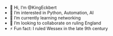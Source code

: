 - 👋 Hi, I’m @KingEckbert
- 👀 I’m interested in Python, Automation, AI
- 🌱 I’m currently learning networking
- 💞️ I’m looking to collaborate on ruling England
- ⚡ Fun fact: I ruled Wessex in the late 9th century

<!---
KingEckbert/KingEckbert is a ✨ special ✨ repository because its `README.md` (this file) appears on your GitHub profile.
You can click the Preview link to take a look at your changes.
--->
